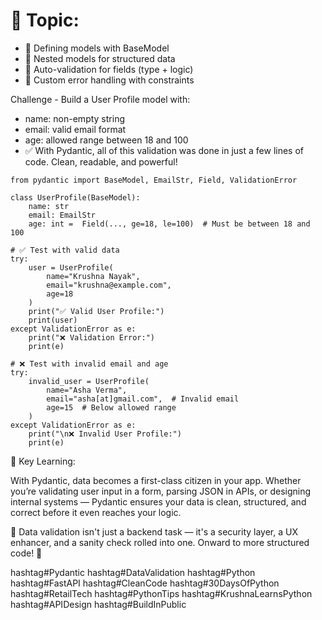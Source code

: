 # 🎯 Topic: 

-   🔸 Defining models with BaseModel
-   🔸 Nested models for structured data
-   🔸 Auto-validation for fields (type + logic)
-   🔸 Custom error handling with constraints

Challenge -  Build a User Profile model with: 
-  name: non-empty string
-  email: valid email format
-  age: allowed range between 18 and 100
-   ✅ With Pydantic, all of this validation was done in just a few lines of code. Clean, readable, and powerful!

```
from pydantic import BaseModel, EmailStr, Field, ValidationError

class UserProfile(BaseModel):
    name: str
    email: EmailStr
    age: int =  Field(..., ge=18, le=100)  # Must be between 18 and 100

# ✅ Test with valid data
try:
    user = UserProfile(
        name="Krushna Nayak",
        email="krushna@example.com",
        age=18
    )
    print("✅ Valid User Profile:")
    print(user)
except ValidationError as e:
    print("❌ Validation Error:")
    print(e)

# ❌ Test with invalid email and age
try:
    invalid_user = UserProfile(
        name="Asha Verma",
        email="asha[at]gmail.com",  # Invalid email
        age=15  # Below allowed range
    )
except ValidationError as e:
    print("\n❌ Invalid User Profile:")
    print(e)
```

📌 Key Learning:

With Pydantic, data becomes a first-class citizen in your app.
Whether you’re validating user input in a form, parsing JSON in APIs, or designing internal systems — Pydantic ensures your data is clean, structured, and correct before it even reaches your logic.

🔐 Data validation isn't just a backend task — it's a security layer, a UX enhancer, and a sanity check rolled into one.
Onward to more structured code! 💪

hashtag#Pydantic hashtag#DataValidation hashtag#Python hashtag#FastAPI hashtag#CleanCode hashtag#30DaysOfPython hashtag#RetailTech hashtag#PythonTips hashtag#KrushnaLearnsPython hashtag#APIDesign hashtag#BuildInPublic
